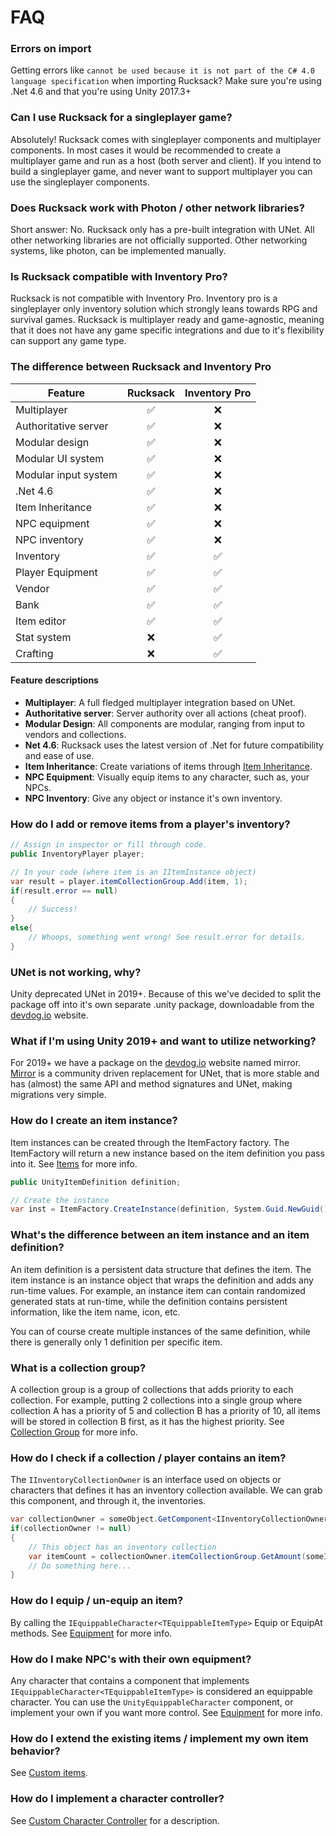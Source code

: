 # FAQ

### Errors on import

Getting errors like `cannot be used because it is not part of the C# 4.0 language specification` when importing Rucksack? Make sure you're using .Net 4.6 and that you're using Unity 2017.3+

### Can I use Rucksack for a singleplayer game?

Absolutely! Rucksack comes with singleplayer components and multiplayer components. In most cases it would be recommended to create a multiplayer game and run as a host (both server and client). If you intend to build a singleplayer game, and never want to support multiplayer you can use the singleplayer components. 

### Does Rucksack work with Photon / other network libraries?

Short answer: No. Rucksack only has a pre-built integration with UNet. All other networking libraries are not officially supported. Other networking systems, like photon, can be implemented manually.

### Is Rucksack compatible with Inventory Pro?

Rucksack is not compatible with Inventory Pro. Inventory pro is a singleplayer only inventory solution which strongly leans towards RPG and survival games. Rucksack is multiplayer ready and game-agnostic, meaning that it does not have any game specific integrations and due to it's flexibility can support any game type.

### The difference between Rucksack and Inventory Pro

| Feature | Rucksack | Inventory Pro |
| ------------- |:-------------:|:--------------:|
| Multiplayer | ✅ | ❌ |
| Authoritative server | ✅ | ❌ |
| Modular design | ✅ | ❌ |
| Modular UI system | ✅ | ❌ |
| Modular input system | ✅ | ❌ |
| .Net 4.6 | ✅ | ❌ |
| Item Inheritance | ✅ | ❌ |
| NPC equipment | ✅ | ❌ |
| NPC inventory | ✅ | ❌ |
| Inventory | ✅ | ✅ |
| Player Equipment | ✅ | ✅ |
| Vendor | ✅ | ✅ |
| Bank | ✅ | ✅ |
| Item editor | ✅ | ✅ |
| Stat system | ❌ | ✅ |
| Crafting | ❌ | ✅ |

#### Feature descriptions

- **Multiplayer**: A full fledged multiplayer integration based on UNet.
- **Authoritative server**: Server authority over all actions (cheat proof).
- **Modular Design**: All components are modular, ranging from input to vendors and collections.
- **Net 4.6**: Rucksack uses the latest version of .Net for future compatibility and ease of use.
- **Item Inheritance**: Create variations of items through [Item Inheritance](Items/Items.md#item-definition).
- **NPC Equipment**: Visually equip items to any character, such as, your NPCs.
- **NPC Inventory**: Give any object or instance it's own inventory.

### How do I add or remove items from a player's inventory?

```csharp
// Assign in inspector or fill through code.
public InventoryPlayer player;

// In your code (where item is an IItemInstance object)
var result = player.itemCollectionGroup.Add(item, 1);
if(result.error == null)
{
	// Success!
}
else{
	// Whoops, something went wrong! See result.error for details.
}
```

### UNet is not working, why?

Unity deprecated UNet in 2019+. Because of this we've decided to split the package off into it's own separate .unity package, downloadable from the [devdog.io](https://devdog.io/unity-assets/rucksack-multiplayer-inventory-system/community-bonus/) website.

### What if I'm using Unity 2019+ and want to utilize networking?

For 2019+ we have a package on the [devdog.io](https://devdog.io/unity-assets/rucksack-multiplayer-inventory-system/community-bonus/) website named mirror. [Mirror](https://github.com/vis2k/Mirror) is a community driven replacement for UNet, that is more stable and has (almost) the same API and method signatures and UNet, making migrations very simple. 

### How do I create an item instance?

Item instances can be created through the ItemFactory factory. The ItemFactory will return a new instance based on the item definition you pass into it. See [Items](Items/Items.md) for more info.

```csharp
public UnityItemDefinition definition;

// Create the instance
var inst = ItemFactory.CreateInstance(definition, System.Guid.NewGuid());
```

### What's the difference between an item instance and an item definition?

An item definition is a persistent data structure that defines the item. The item instance is an instance object that wraps the definition and adds any run-time values. For example, an instance item can contain randomized generated stats at run-time, while the definition contains persistent information, like the item name, icon, etc.

You can of course create multiple instances of the same definition, while there is generally only 1 definition per specific item.

### What is a collection group?

A collection group is a group of collections that adds priority to each collection. For example, putting 2 collections into a single group where collection A has a priority of 5 and collection B has a priority of 10, all items will be stored in collection B first, as it has the highest priority.
See [Collection Group](Collections/CollectionGroup.md) for more info.

### How do I check if a collection / player contains an item?

The `IInventoryCollectionOwner` is an interface used on objects or characters that defines it has an inventory collection available. We can grab this component, and through it, the inventories.

```csharp
var collectionOwner = someObject.GetComponent<IInventoryCollectionOwner>();
if(collectionOwner != null)
{
	// This object has an inventory collection
	var itemCount = collectionOwner.itemCollectionGroup.GetAmount(someItem);
	// Do something here...
}
```

### How do I equip / un-equip an item?

By calling the `IEquippableCharacter<TEquippableItemType>` Equip or EquipAt methods. See [Equipment](CharacterEquipment/Equipment.md) for more info.

### How do I make NPC's with their own equipment?

Any character that contains a component that implements `IEquippableCharacter<TEquippableItemType>` is considered an equippable character. You can use the `UnityEquippableCharacter` component, or implement your own if you want more control. See [Equipment](CharacterEquipment/Equipment.md) for more info.

### How do I extend the existing items / implement my own item behavior?

See [Custom items](Items/CustomItem.md).

### How do I implement a character controller?

See [Custom Character Controller](General/CharacterController.md) for a description.
